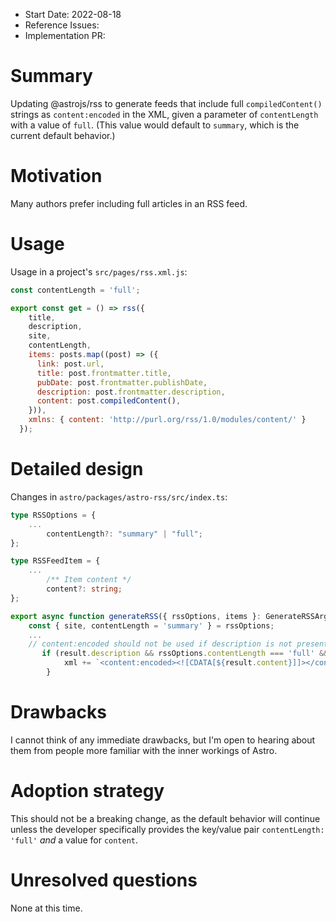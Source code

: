 - Start Date: 2022-08-18
- Reference Issues: <!-- related issues, otherwise leave empty -->
- Implementation PR: <!-- leave empty -->

# Summary

Updating @astrojs/rss to generate feeds that include full `compiledContent()` strings as `content:encoded` in the XML, given a parameter of `contentLength` with a value of `full`.  (This value would default to `summary`, which is the current default behavior.)

# Motivation

 Many authors prefer including full articles in an RSS feed.

# Usage

Usage in a project's 	`src/pages/rss.xml.js`:

```js
const contentLength = 'full';

export const get = () => rss({
    title,
    description,
    site,
    contentLength,
    items: posts.map((post) => ({
      link: post.url,
      title: post.frontmatter.title,
      pubDate: post.frontmatter.publishDate,
      description: post.frontmatter.description,
      content: post.compiledContent(),
    })),
    xmlns: { content: 'http://purl.org/rss/1.0/modules/content/' }
  });
```

# Detailed design

Changes in `astro/packages/astro-rss/src/index.ts`:

```ts
type RSSOptions = {
	...
    	contentLength?: "summary" | "full";
};
```

```ts
type RSSFeedItem = {
	...
    	/** Item content */
    	content?: string;
};
```

```ts
export async function generateRSS({ rssOptions, items }: GenerateRSSArgs): Promise<string> {
	const { site, contentLength = 'summary' } = rssOptions;
	...
	// content:encoded should not be used if description is not present (and first) per RSS 2.0 spec
       if (result.description && rssOptions.contentLength === 'full' && result.content) {
            xml += `<content:encoded><![CDATA[${result.content}]]></content:encoded>`
        }	
```

# Drawbacks

I cannot think of any immediate drawbacks, but I'm open to hearing about them from people more familiar with the inner workings of Astro.

# Adoption strategy

This should not be a breaking change, as the default behavior will continue unless the developer specifically provides the key/value pair `contentLength: 'full'` *and* a value for `content`.

# Unresolved questions

None at this time.